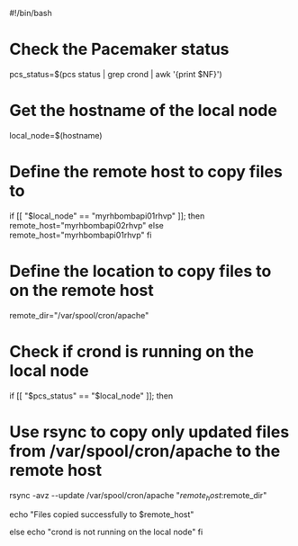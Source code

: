#!/bin/bash

# Check the Pacemaker status
pcs_status=$(pcs status | grep crond | awk '{print $NF}')

# Get the hostname of the local node
local_node=$(hostname)

# Define the remote host to copy files to
if [[ "$local_node" == "myrhbombapi01rhvp" ]]; then
    remote_host="myrhbombapi02rhvp"
else
    remote_host="myrhbombapi01rhvp"
fi

# Define the location to copy files to on the remote host
remote_dir="/var/spool/cron/apache"

# Check if crond is running on the local node
if [[ "$pcs_status" == "$local_node" ]]; then

  # Use rsync to copy only updated files from /var/spool/cron/apache to the remote host
  rsync -avz --update /var/spool/cron/apache "$remote_host:$remote_dir"

  echo "Files copied successfully to $remote_host"

else
  echo "crond is not running on the local node"
fi
